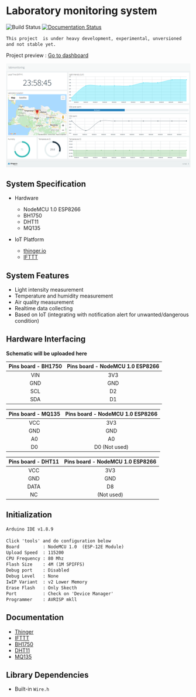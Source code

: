 # Laboratory monitoring system
![Build Status](https://travis-ci.org/Razzaz/labmonitoring.svg?branch=master)
[![Documentation Status](https://readthedocs.org/projects/labmonitoring/badge/?version=latest)](https://labmonitoring.readthedocs.io/en/latest/?badge=latest)

```
This project  is under heavy development, experimental, unversioned and not stable yet.
```
Project preview : [Go to dashboard](https://console.thinger.io/#/dashboard/labmonitoringDashboard?authorization=eyJhbGciOiJIUzI1NiIsInR5cCI6IkpXVCJ9.eyJqdGkiOiJEYXNoYm9hcmRfbGFibW9uaXRvcmluZ0Rhc2hib2FyZCIsInVzciI6InJhenpheiJ9.PXVjeoinGa1Vy7QXDAfhlfTAjLj-42ZbjM2urWpYKE8)

![Dashboard Preview](https://github.com/Razzaz/labmonitoring/blob/master/src/dashboard_1.png)

## System Specification
- Hardware
  - NodeMCU 1.0 ESP8266
  - BH1750
  - DHT11
  - MQ135
  
- IoT Platform
  - [thinger.io](https://thinger.io/)
  - [IFTTT](https://ifttt.com/)

## System Features
- Light intensity measurement
- Temperature and humidity measurement
- Air quality measurement
- Realtime data collecting
- Based on IoT (integrating with notification alert for unwanted/dangerous condition)

## Hardware Interfacing
**Schematic will be uploaded here**

| Pins board - BH1750            | Pins board - NodeMCU 1.0 ESP8266      |
| :----------------------------: | :-----------------------------------: |
| VIN                            | 3V3                                   |
| GND                            | GND                                   |
| SCL                            | D2                                    |
| SDA                            | D1                                    |

| Pins board - MQ135             | Pins board - NodeMCU 1.0 ESP8266      |
| :----------------------------: | :-----------------------------------: |
| VCC                            | 3V3                                   |
| GND                            | GND                                   |
| A0                             | A0                                    |
| D0                             | D0 (Not used)                         |

| Pins board - DHT11             | Pins board - NodeMCU 1.0 ESP8266      |
| :----------------------------: | :-----------------------------------: |
| VCC                            | 3V3                                   |
| GND                            | GND                                   |
| DATA                           | D8                                    |
| NC                             | (Not used)                            |

## Initialization
```
Arduino IDE v1.8.9

Click 'tools' and do configuration below
Board         : NodeMCU 1.0  (ESP-12E Module)
Upload Speed  : 115200
CPU Frequency : 80 Mhz
Flash Size    : 4M (1M SPIFFS)
Debug port    : Disabled
Debug Level   : None
IwIP Variant  : v2 Lower Memory
Erase Flash   : Only Skecth
Port          : Check on 'Device Manager'
Programmer    : AVRISP mkll
```


## Documentation
- [Thinger](http://docs.thinger.io/arduino/)
- [IFTTT](https://platform.ifttt.com/docs)
- [BH1750](https://github.com/Erriez/ErriezBH1750/blob/master/README.md)
- [DHT11](https://github.com/adafruit/DHT-sensor-library)
- [MQ135](https://github.com/GeorgK/MQ135)

## Library Dependencies
- Built-in ```Wire.h```
